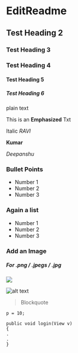 # EditReadme

## Test Heading 2

### Test Heading 3

### Test Heading 4

#### Test Heading 5

##### Test Heading 6

plain text


This is an **Emphasized** Txt

Italic _RAVI_

 __Kumar__

*Deepanshu*

### Bullet Points

* Number 1
* Number 2
* Number 3

### Again a list 

- Number 1 
- Number 2
- Number 3

### Add an Image
##### For .png / .jpegs / .jpg

<img src="https://encrypted-tbn0.gstatic.com/images?q=tbn:ANd9GcT0RbqrTCs5fA20_rspHGQrAKcgw4J4Llhu0B9QVjJlqBgZEewV2Q">


![alt text](https://media.giphy.com/media/xThuWt89yRv9xkJyco/giphy.gif)

> Blockquote

`p = 10;`


```
public void login(View v)
{
.
.
}



